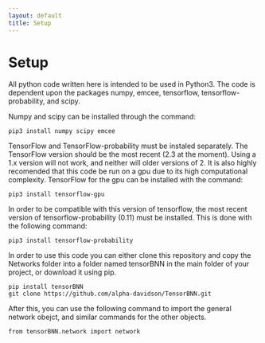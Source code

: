 ```yaml
---
layout: default
title: Setup
---
```


# Setup
All python code written here is intended to be used in Python3. The code is dependent upon the packages numpy, emcee, tensorflow, tensorflow-probability, and scipy.

Numpy and scipy can be installed through the command:

```
pip3 install numpy scipy emcee
```

TensorFlow and TensorFlow-probability must be instaled separately. The TensorFlow version should be the most recent (2.3 at the moment). Using a 1.x version will not work, and neither will older versions of 2. It is also highly recomended that this code be run on a gpu due to its high computational complexity. TensorFlow for the gpu can be installed with the command:

```
pip3 install tensorflow-gpu
```

In order to be compatible with this version of tensorflow, the most recent version of tensorflow-probability (0.11) must be installed. This is done with the following command:

```
pip3 install tensorflow-probability
```

In order to use this code you can either clone this repository and copy the Networks folder into a folder named tensorBNN in the main folder of your project, or download it using pip.
```
pip install tensorBNN
git clone https://github.com/alpha-davidson/TensorBNN.git
```

After this, you can use the following command to import the general network obejct, and similar commands for the other objects.
```
from tensorBNN.network import network
```

